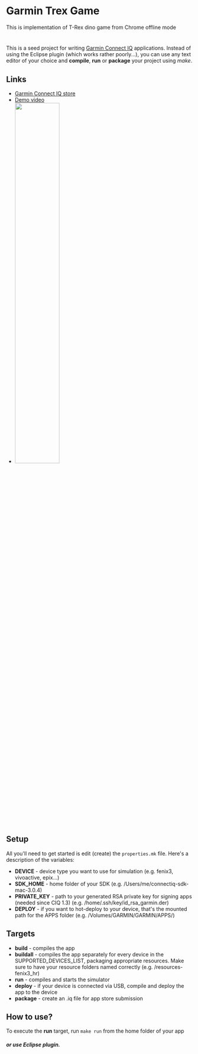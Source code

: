 # Garmin Trex Game
This is implementation of T-Rex dino game from Chrome offline mode
#

This is a seed project for writing [Garmin Connect IQ](http://developer.garmin.com/connect-iq/) applications. Instead of using the Eclipse plugin (which works rather poorly...),
you can use any text editor of your choice and **compile**, **run** or **package** your project using *make*.

## Links
- [Garmin Connect IQ store](https://apps.garmin.com/en-US/apps/c3f58c63-8e46-49cd-9baa-fb0196da0165)
- [Demo video](https://youtu.be/qg9V9x0KdGc)
- [<img src="https://i9.ytimg.com/vi/qg9V9x0KdGc/mq1.jpg?sqp=CJ33rfMF&rs=AOn4CLAcddT7aaSS6SpNK1L1G8-quCfqqQ" width="50%">](https://youtu.be/qg9V9x0KdGc)

## Setup
All you'll need to get started is edit (create) the ```properties.mk``` file. Here's a description of the variables:

- **DEVICE** - device type you want to use for simulation (e.g. fenix3, vivoactive, epix...)
- **SDK_HOME** - home folder of your SDK (e.g. /Users/me/connectiq-sdk-mac-3.0.4)
- **PRIVATE_KEY** - path to your generated RSA private key for signing apps (needed since CIQ 1.3) (e.g. /home/.ssh/key/id_rsa_garmin.der)
- **DEPLOY** - if you want to hot-deploy to your device, that's the mounted path for the APPS folder (e.g. /Volumes/GARMIN/GARMIN/APPS/)

## Targets
- **build** - compiles the app
- **buildall** - compiles the app separately for every device in the SUPPORTED_DEVICES_LIST, packaging appropriate resources. Make sure to have your resource folders named correctly (e.g. /resources-fenix3_hr)
- **run** - compiles and starts the simulator
- **deploy** - if your device is connected via USB, compile and deploy the app to the device
- **package** - create an .iq file for app store submission

## How to use?
To execute the **run** target, run ```make run``` from the home folder of your app

##### or use **Eclipse** plugin.